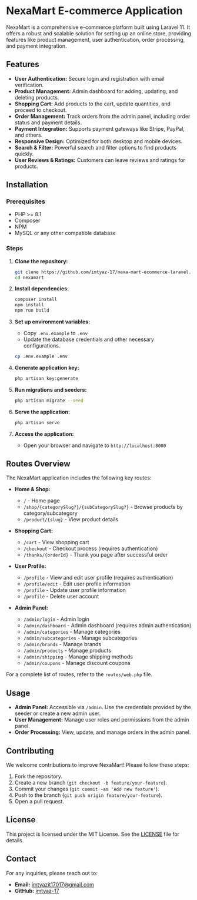 # NexaMart E-commerce Application

NexaMart is a comprehensive e-commerce platform built using Laravel 11. It offers a robust and scalable solution for setting up an online store, providing features like product management, user authentication, order processing, and payment integration.

## Features

- **User Authentication:** Secure login and registration with email verification.
- **Product Management:** Admin dashboard for adding, updating, and deleting products.
- **Shopping Cart:** Add products to the cart, update quantities, and proceed to checkout.
- **Order Management:** Track orders from the admin panel, including order status and payment details.
- **Payment Integration:** Supports payment gateways like Stripe, PayPal, and others.
- **Responsive Design:** Optimized for both desktop and mobile devices.
- **Search & Filter:** Powerful search and filter options to find products quickly.
- **User Reviews & Ratings:** Customers can leave reviews and ratings for products.

## Installation

### Prerequisites

- PHP >= 8.1
- Composer
- NPM
- MySQL or any other compatible database

### Steps

1. **Clone the repository:**
    ```bash
    git clone https://github.com/imtyaz-17/nexa-mart-ecommerce-laravel.git
    cd nexamart
    ```

2. **Install dependencies:**
    ```bash
    composer install
    npm install
    npm run build
    ```

3. **Set up environment variables:**
    - Copy `.env.example` to `.env`
    - Update the database credentials and other necessary configurations.

    ```bash
    cp .env.example .env
    ```

4. **Generate application key:**
    ```bash
    php artisan key:generate
    ```

5. **Run migrations and seeders:**
    ```bash
    php artisan migrate --seed
    ```

6. **Serve the application:**
    ```bash
    php artisan serve
    ```

7. **Access the application:**
    - Open your browser and navigate to `http://localhost:8000`

## Routes Overview

The NexaMart application includes the following key routes:

- **Home & Shop:**
    - `/` - Home page
    - `/shop/{categorySlug?}/{subCategorySlug?}` - Browse products by category/subcategory
    - `/product/{slug}` - View product details

- **Shopping Cart:**
    - `/cart` - View shopping cart
    - `/checkout` - Checkout process (requires authentication)
    - `/thanks/{orderId}` - Thank you page after successful order

- **User Profile:**
    - `/profile` - View and edit user profile (requires authentication)
    - `/profile/edit` - Edit user profile information
    - `/profile` - Update user profile information
    - `/profile` - Delete user account

- **Admin Panel:**
    - `/admin/login` - Admin login
    - `/admin/dashboard` - Admin dashboard (requires admin authentication)
    - `/admin/categories` - Manage categories
    - `/admin/subcategories` - Manage subcategories
    - `/admin/brands` - Manage brands
    - `/admin/products` - Manage products
    - `/admin/shipping` - Manage shipping methods
    - `/admin/coupons` - Manage discount coupons

For a complete list of routes, refer to the `routes/web.php` file.

## Usage

- **Admin Panel:** Accessible via `/admin`. Use the credentials provided by the seeder or create a new admin user.
- **User Management:** Manage user roles and permissions from the admin panel.
- **Order Processing:** View, update, and manage orders in the admin panel.

## Contributing

We welcome contributions to improve NexaMart! Please follow these steps:

1. Fork the repository.
2. Create a new branch (`git checkout -b feature/your-feature`).
3. Commit your changes (`git commit -am 'Add new feature'`).
4. Push to the branch (`git push origin feature/your-feature`).
5. Open a pull request.

## License

This project is licensed under the MIT License. See the [LICENSE](LICENSE) file for details.

## Contact

For any inquiries, please reach out to:

- **Email:** imtyazit17017@gmail.com
- **GitHub:** [imtyaz-17](https://github.com/imtyaz-17)
